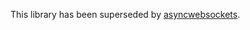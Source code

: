 This library has been superseded by [asyncwebsockets](https://github.com/SunDwarf/asyncwebsockets.git).
